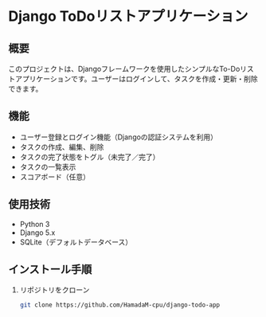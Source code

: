 # Django ToDoリストアプリケーション

## 概要
このプロジェクトは、Djangoフレームワークを使用したシンプルなTo-Doリストアプリケーションです。ユーザーはログインして、タスクを作成・更新・削除できます。

## 機能
- ユーザー登録とログイン機能（Djangoの認証システムを利用）
- タスクの作成、編集、削除
- タスクの完了状態をトグル（未完了／完了）
- タスクの一覧表示
- スコアボード（任意）

## 使用技術
- Python 3
- Django 5.x
- SQLite（デフォルトデータベース）

## インストール手順
1. リポジトリをクローン
   ```bash
   git clone https://github.com/HamadaM-cpu/django-todo-app

